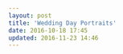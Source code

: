 ```yaml
---
layout: post
title: 'Wedding Day Portraits'
date: 2016-10-18 17:45
updated: 2016-11-23 14:46
---
```

